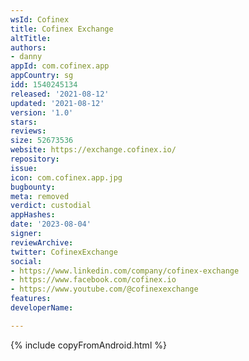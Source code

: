 ```yaml
---
wsId: Cofinex
title: Cofinex Exchange
altTitle: 
authors:
- danny
appId: com.cofinex.app
appCountry: sg
idd: 1540245134
released: '2021-08-12'
updated: '2021-08-12'
version: '1.0'
stars: 
reviews: 
size: 52673536
website: https://exchange.cofinex.io/
repository: 
issue: 
icon: com.cofinex.app.jpg
bugbounty: 
meta: removed
verdict: custodial
appHashes: 
date: '2023-08-04'
signer: 
reviewArchive: 
twitter: CofinexExchange
social:
- https://www.linkedin.com/company/cofinex-exchange
- https://www.facebook.com/cofinex.io
- https://www.youtube.com/@cofinexexchange
features: 
developerName: 

---
```


{% include copyFromAndroid.html %}